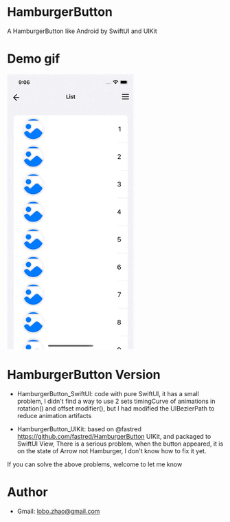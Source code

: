 # HamburgerButton
A HamburgerButton like Android by SwiftUI and UIKit

# Demo gif
![Demo gif](https://github.com/Lobooo/HamburgerButton/blob/main/Demo.gif)

# HamburgerButton Version
* HamburgerButton_SwiftUI: code with pure SwiftUI, it has a small problem, I didn't find a way to use 2 sets timingCurve of animations in rotation() and offset modifier(), but I had modified the UIBezierPath to reduce animation artifacts

* HamburgerButton_UIKit: based on @fastred https://github.com/fastred/HamburgerButton UIKit, and packaged to SwiftUI View, There is a serious problem, when the button appeared, it is on the state of Arrow not Hamburger, I don't know how to fix it yet.

If you can solve the above problems, welcome to let me know

# Author
* Gmail: lobo.zhao@gmail.com
